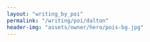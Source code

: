```yaml
---
layout: "writing_by_poi"
permalink: "/writing/poi/dalton"
header-img: "assets/owner/hero/pois-bg.jpg"
---
```

